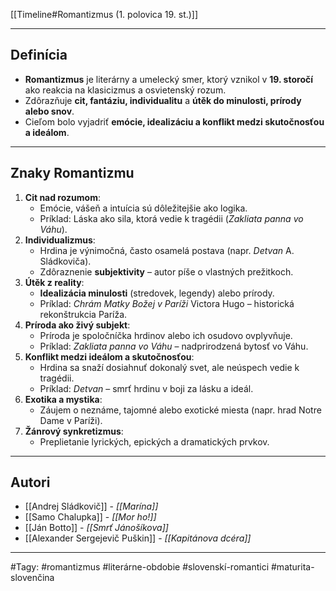 [[Timeline#Romantizmus (1. polovica 19. st.)]]

---

## Definícia

- **Romantizmus** je literárny a umelecký smer, ktorý vznikol v **19. storočí** ako reakcia na klasicizmus a osvietenský rozum.
- Zdôrazňuje **cit, fantáziu, individualitu** a **útěk do minulosti, prírody alebo snov**.
- Cieľom bolo vyjadriť **emócie, idealizáciu a konflikt medzi skutočnosťou a ideálom**.

---

## Znaky Romantizmu

1. **Cit nad rozumom**:
	- Emócie, vášeň a intuícia sú dôležitejšie ako logika.
	- Príklad: Láska ako sila, ktorá vedie k tragédii (*Zakliata panna vo Váhu*).
2. **Individualizmus**:
	- Hrdina je výnimočná, často osamelá postava (napr. *Detvan* A. Sládkoviča).
	- Zdôraznenie **subjektivity** – autor píše o vlastných prežitkoch.
3. **Útěk z reality**:
	- **Idealizácia minulosti** (stredovek, legendy) alebo prírody.
	- Príklad: *Chrám Matky Božej v Paríži* Victora Hugo – historická rekonštrukcia Paríža.
4. **Príroda ako živý subjekt**:
	- Príroda je spoločníčka hrdinov alebo ich osudovo ovplyvňuje.
	- Príklad: *Zakliata panna vo Váhu* – nadprirodzená bytosť vo Váhu.
5. **Konflikt medzi ideálom a skutočnosťou**:
	- Hrdina sa snaží dosiahnuť dokonalý svet, ale neúspech vedie k tragédii.
	- Príklad: *Detvan* – smrť hrdinu v boji za lásku a ideál.
6. **Exotika a mystika**:
	- Záujem o neznáme, tajomné alebo exotické miesta (napr. hrad Notre Dame v Paríži).
7. **Žánrový synkretizmus**:
	- Preplietanie lyrických, epických a dramatických prvkov.

---

## Autori

- [[Andrej Sládkovič]] - *[[Marína]]*
- [[Samo Chalupka]] - *[[Mor ho!]]*
- [[Ján Botto]] - *[[Smrť Jánošíkova]]*
- [[Alexander Sergejevič Puškin]] - *[[Kapitánova dcéra]]*

---

#Tagy: #romantizmus #literárne-obdobie #slovenskí-romantici #maturita-slovenčina
